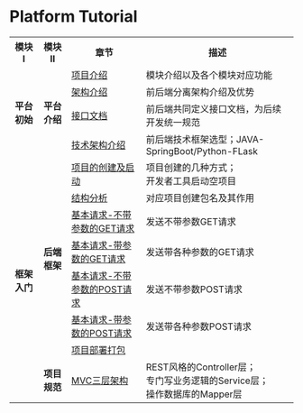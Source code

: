 # Platform Tutorial
<table>
    <tr>
        <th>模块I</th>
        <th>模块II</th>
        <th>章节</th>
        <th>描述</th>
    </tr>
    <tr>
        <td rowspan="4" style="text-align:center;font-weight:bold">平台初始</td>
        <td rowspan="4" style="text-align:center;font-weight:bold">平台介绍</td>
        <td><a href="https://www.testeru.top/archives/platform01">项目介绍</a></td>
        <td>模块介绍以及各个模块对应功能</td>
    </tr>
    <tr>
        <td><a href="https://www.testeru.top/archives/platform02">架构介绍</a></td>
        <td>前后端分离架构介绍及优势</td>
    </tr>
    <tr>
        <td><a href="https://www.testeru.top/archives/platform03">接口文档</a></td>
        <td>前后端共同定义接口文档，为后续开发统一规范</td>
    </tr>
    <tr>
        <td><a href="https://www.testeru.top/archives/platform04">技术架构介绍</a></td>
        <td>前后端技术框架选型；JAVA-SpringBoot/Python-FLask</td>
    </tr>
    <tr>
        <td rowspan="24" style="text-align:center;font-weight:bold">框架入门</td>
        <td rowspan="7" style="text-align:center;font-weight:bold">后端框架</td>
        <td><a href="https://www.testeru.top/archives/platform05">项目的创建及启动</a></td>
        <td>项目创建的几种方式；<br>开发者工具启动空项目</td>
    </tr>
    <tr>
        <td><a href="https://www.testeru.top/archives/platform05">结构分析</a></td>
        <td>对应项目创建包名及其作用</td>
    </tr>
    <tr>
        <td><a href="https://www.testeru.top/archives/platform05">基本请求-不带参数的GET请求</a></td>
        <td>发送不带参数GET请求</td>
    </tr>
    <tr>
        <td><a href="https://www.testeru.top/archives/platform05">基本请求-带参数的GET请求</a></td>
        <td>发送带各种参数的GET请求</td>
    </tr>
    <tr>
        <td><a href="https://www.testeru.top/archives/platform05">基本请求-不带参数的POST请求</a></td>
        <td>发送不带参数POST请求</td>
    </tr>
    <tr>
        <td><a href="https://www.testeru.top/archives/platform05">基本请求-带参数的POST请求</a></td>
        <td>发送带各种参数POST请求</td>
    </tr>
    <tr>
        <td><a href="https://www.testeru.top/archives/platform05">项目部署打包</a></td>
        <td></td>
    </tr>
    <tr>
        <td rowspan="4" style="text-align:center;font-weight:bold">项目规范</td>
        <td><a href="https://www.testeru.top/archives/platform05">MVC三层架构</a></td>
        <td>REST风格的Controller层；<br>专门写业务逻辑的Service层；<br>操作数据库的Mapper层</td>
    </tr>

</table>